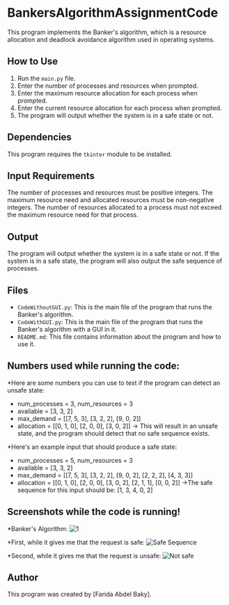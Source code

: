 # BankersAlgorithmAssignmentCode

This program implements the Banker's algorithm, which is a resource allocation and deadlock avoidance algorithm used in operating systems.

## How to Use

1. Run the `main.py` file.
2. Enter the number of processes and resources when prompted.
3. Enter the maximum resource allocation for each process when prompted.
4. Enter the current resource allocation for each process when prompted.
5. The program will output whether the system is in a safe state or not.

## Dependencies

This program requires the `tkinter` module to be installed.

## Input Requirements

The number of processes and resources must be positive integers.
The maximum resource need and allocated resources must be non-negative integers.
The number of resources allocated to a process must not exceed the maximum resource need for that process.

## Output
The program will output whether the system is in a safe state or not. If the system is in a safe state, the program will also output the safe sequence of processes.

## Files

- `CodeWithoutGUI.py`: This is the main file of the program that runs the Banker's algorithm.
- `CodeWithGUI.py`: This is the main file of the program that runs the Banker's algorithm with a GUI in it.
- `README.md`: This file contains information about the program and how to use it.

## Numbers used while running the code:

*Here are some numbers you can use to test if the program can detect an unsafe state:
- num_processes = 3, num_resources = 3
- available = [3, 3, 2]
- max_demand = [[7, 5, 3], [3, 2, 2], [9, 0, 2]]
- allocation = [[0, 1, 0], [2, 0, 0], [3, 0, 2]]
-> This will result in an unsafe state, and the program should detect that no safe sequence exists.

*Here's an example input that should produce a safe state:
- num_processes = 5, num_resources = 3
- available = [3, 3, 2]
- max_demand = [[7, 5, 3], [3, 2, 2], [9, 0, 2], [2, 2, 2], [4, 3, 3]]
- allocation = [[0, 1, 0], [2, 0, 0], [3, 0, 2], [2, 1, 1], [0, 0, 2]]
->The safe sequence for this input should be: [1, 3, 4, 0, 2]

## Screenshots while the code is running!

*Banker's Algorithm:
![1](https://github.com/faridagharib1234/BankersAlgorithmAssignmentCode/assets/58792738/d4c49f46-b919-4511-89de-5d208a269a83)

*First, while it gives me that the request is safe:
![Safe Sequence](https://github.com/faridagharib1234/BankersAlgorithmAssignmentCode/assets/58792738/78638174-72bb-428d-bf9a-ff078b308c4c)

*Second, while it gives me that the request is unsafe:
![Not safe](https://github.com/faridagharib1234/BankersAlgorithmAssignmentCode/assets/58792738/d24e0d45-c30f-449b-8295-c3ba36aba3b5)

## Author

This program was created by [Farida Abdel Baky].

